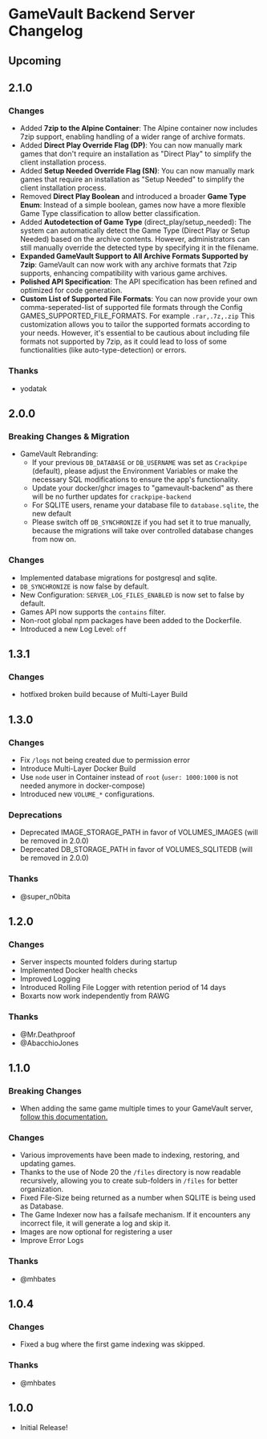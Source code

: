 # GameVault Backend Server Changelog

## Upcoming

## 2.1.0

### Changes

- Added **7zip to the Alpine Container**: The Alpine container now includes 7zip support, enabling handling of a wider range of archive formats.
- Added **Direct Play Override Flag (DP)**: You can now manually mark games that don't require an installation as "Direct Play" to simplify the client installation process.
- Added **Setup Needed Override Flag (SN)**: You can now manually mark games that require an installation as "Setup Needed" to simplify the client installation process.
- Removed **Direct Play Boolean** and introduced a broader **Game Type Enum**: Instead of a simple boolean, games now have a more flexible Game Type classification to allow better classification.
- Added **Autodetection of Game Type** (direct_play/setup_needed): The system can automatically detect the Game Type (Direct Play or Setup Needed) based on the archive contents. However, administrators can still manually override the detected type by specifying it in the filename.
- **Expanded GameVault Support to All Archive Formats Supported by 7zip**: GameVault can now work with any archive formats that 7zip supports, enhancing compatibility with various game archives.
- **Polished API Specification**: The API specification has been refined and optimized for code generation.
- **Custom List of Supported File Formats**: You can now provide your own comma-seperated-list of supported file formats through the Config GAMES_SUPPORTED_FILE_FORMATS. For example `.rar,.7z,.zip` This customization allows you to tailor the supported formats according to your needs. However, it's essential to be cautious about including file formats not supported by 7zip, as it could lead to loss of some functionalities (like auto-type-detection) or errors.

### Thanks

- yodatak

## 2.0.0

### Breaking Changes & Migration

- GameVault Rebranding:
  - If your previous `DB_DATABASE` or `DB_USERNAME` was set as `Crackpipe` (default), please adjust the Environment Variables or make the necessary SQL modifications to ensure the app's functionality.
  - Update your docker/ghcr images to "gamevault-backend" as there will be no further updates for `crackpipe-backend`
  - For SQLITE users, rename your database file to `database.sqlite`, the new default
  - Please switch off `DB_SYNCHRONIZE` if you had set it to true manually, because the migrations will take over controlled database changes from now on.

### Changes

- Implemented database migrations for postgresql and sqlite.
- `DB_SYNCHRONIZE` is now false by default.
- New Configuration: `SERVER_LOG_FILES_ENABLED` is now set to false by default.
- Games API now supports the `contains` filter.
- Non-root global npm packages have been added to the Dockerfile.
- Introduced a new Log Level: `off`

## 1.3.1

### Changes

- hotfixed broken build because of Multi-Layer Build

## 1.3.0

### Changes

- Fix `/logs` not being created due to permission error
- Introduce Multi-Layer Docker Build
- Use `node` user in Container instead of `root` (`user: 1000:1000` is not needed anymore in docker-compose)
- Introduced new `VOLUME_*` configurations.

### Deprecations

- Deprecated IMAGE_STORAGE_PATH in favor of VOLUMES_IMAGES (will be removed in 2.0.0)
- Deprecated DB_STORAGE_PATH in favor of VOLUMES_SQLITEDB (will be removed in 2.0.0)

### Thanks

- @super_n0bita

## 1.2.0

### Changes

- Server inspects mounted folders during startup
- Implemented Docker health checks
- Improved Logging
- Introduced Rolling File Logger with retention period of 14 days
- Boxarts now work independently from RAWG

### Thanks

- @Mr.Deathproof
- @AbacchioJones

## 1.1.0

### Breaking Changes

- When adding the same game multiple times to your GameVault server, [follow this documentation.](https://gamevau.lt/docs/server-docs/adding-games#adding-the-same-game-multiple-times)

### Changes

- Various improvements have been made to indexing, restoring, and updating games.
- Thanks to the use of Node 20 the `/files` directory is now readable recursively, allowing you to create sub-folders in `/files` for better organization.
- Fixed File-Size being returned as a number when SQLITE is being used as Database.
- The Game Indexer now has a failsafe mechanism. If it encounters any incorrect file, it will generate a log and skip it.
- Images are now optional for registering a user
- Improve Error Logs

### Thanks

- @mhbates

## 1.0.4

### Changes

- Fixed a bug where the first game indexing was skipped.

### Thanks

- @mhbates

## 1.0.0

- Initial Release!
